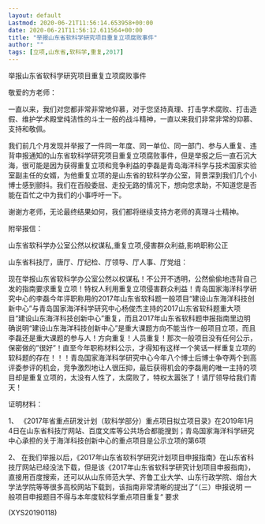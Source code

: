 ```yaml
---
layout: default
Lastmod: 2020-06-21T11:56:14.653958+00:00
date: 2020-06-21T11:56:12.611564+00:00
title: "举报山东省软科学研究项目重复立项腐败事件"
author: ""
tags: [立项,山东省,软科学,重复,2017]
---
```


举报山东省软科学研究项目重复立项腐败事件

敬爱的方老师：

一直以来，我们对您都非常非常地仰慕，对于您坚持真理、打击学术腐败、打击造假、维护学术殿堂纯洁性的斗士一般的战斗精神，一直以来我们非常非常的仰慕、支持和敬佩。

我们前几个月发现并举报了一件同一年度、同一单位、同一部门、参与人重复、违背申报通知的山东省软科学研究项目重复立项腐败事件，但是举报之后一直石沉大海，很可能是因为获得重复立项和竞争利益的李磊是青岛海洋科学与技术国家实验室副主任的女婿，为他重复立项的是山东省的软科学办公室，背景深到我们几个小博士感到颤抖。我们在百般委屈、走投无路的情况下，想向您求助，不知道您是否能在百忙之中为我们的小事呼吁一下。

谢谢方老师，无论最终结果如何，我们都将继续支持方老师的真理斗士精神。

附举报信：

山东省软科学办公室公然以权谋私,重复立项,侵害群众利益,影响职称公正

山东省科技厅，唐厅、厅纪检、厅领导、厅人事、厅党组：

现在举报山东省软科学办公室公然以权谋私！不公开不透明，公然偷偷地违背自己发的指南要求重复立项！特权人利用重复立项侵害群众利益！青岛国家海洋科学研究中心的李磊今年评职称用的2017年山东省软科题一般项目“建设山东海洋科技创新中心”与青岛国家海洋科学研究中心杨俊杰主持的2017山东省软科题重大项目“建设山东海洋科技创新中心”重复，而且2017年山东省软科题申报指南里边明确说明“建设山东海洋科技创新中心”是重大课题方向不能当作一般项目立项，而且李磊还是重大课题的参与人！方向重复！人员重复！那次一般项目没有任何公示，保密做的”很好”！直至今年职称材料公示，才得知有这样一个笑话一样重复立项的软科题的存在！！！青岛国家海洋科学研究中心今年八个博士后博士争夺两个到高评委参评的机会，竞争激烈地让人很压抑，最后获得机会的李磊用的唯一主持的项目却是重复立项的，太没有人性了，太腐败了，特权太嚣张了！请厅领导给我们青天！

证明材料：

1、  《2017年省重点研发计划（软科学部分）重点项目拟立项目录》在2019年1月4日在山东省科技厅网站、百度文库等公共场合都能搜到；青岛国家海洋科学研究中心承担的关于海洋科技创新中心的重点项目是公示立项的第6项

2、  在我们举报以后，《2017年山东省软科学研究计划项目申报指南》在山东省科技厅网站已经没法下载，但是该《2017年山东省软科学研究计划项目申报指南》，直接用百度搜索，还可以从山东师范大学、齐鲁工业大学、山东行政学院、烟台大学法学院等等很多高校网站下载到，该指南非常清晰的提出了“（三）申报说明 一般项目申报题目不得与本年度软科学重点项目重复“ 要求

(XYS20190118)

